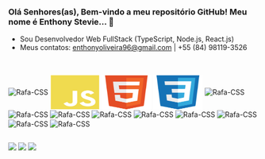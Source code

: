 ### Olá Senhores(as), Bem-vindo a meu repositório GitHub! Meu nome é Enthony Stevie... 👋
- Sou Desenvolvedor Web FullStack (TypeScript, Node.js, React.js)
- Meus contatos: enthonyoliveira96@gmail.com | +55 (84) 98119-3526
##
  
<div style="display: inline_block"><br>
  <img align="center" alt="Rafa-CSS" height="70" width="100" src="https://www.svgrepo.com/show/354478/typescript-icon.svg" />
  <img align="center" alt="Rafa-Js" height="70" width="100" src="https://raw.githubusercontent.com/devicons/devicon/master/icons/javascript/javascript-plain.svg">
  <img align="center" alt="Rafa-HTML" height="70" width="100" src="https://raw.githubusercontent.com/devicons/devicon/master/icons/html5/html5-original.svg">
  <img align="center" alt="Rafa-CSS" height="70" width="100" src="https://raw.githubusercontent.com/devicons/devicon/master/icons/css3/css3-original.svg">
  <img align="center" alt="Rafa-CSS" height="70" width="100" src="https://cdn.jsdelivr.net/gh/devicons/devicon/icons/cplusplus/cplusplus-original.svg" />
  <img align="center" alt="Rafa-CSS" height="70" width="100" src="https://www.svgrepo.com/show/354310/sass.svg" />
  <img align="center" alt="Rafa-CSS" height="70" width="100" src="https://www.svgrepo.com/show/354259/react.svg" />
  <img align="center" alt="Rafa-CSS" height="70" width="100" src="https://www.svgrepo.com/show/303266/nodejs-icon-logo.svg" />
  <img align="center" alt="Rafa-CSS" height="70" width="100" src="https://www.svgrepo.com/show/358711/git.svg" />
  <img align="center" alt="Rafa-CSS" height="70" width="100" src="https://www.svgrepo.com/show/373845/mongo.svg" />
  <img align="center" alt="Rafa-CSS" height="70" width="100" src="https://www.svgrepo.com/show/303251/mysql-logo.svg" />
  <img align="center" alt="Rafa-CSS" height="70" width="100" src="https://www.svgrepo.com/show/353735/firebase.svg" />
  <img align="center" alt="Rafa-CSS" height="70" width="100" src="https://www.svgrepo.com/show/349404/heroku.svg" />
  
</div>
  
##
##
  
<div> 
  <a href="https://www.youtube.com/channel/UCXZNjZ79hRITP-EZbD1EpWQ" target="_blank"><img src="https://img.shields.io/badge/YouTube-FF0000?style=for-the-badge&logo=youtube&logoColor=white" target="_blank"></a>
  <a href = "mailto:enthonystevie1000@gmail.com"><img src="https://img.shields.io/badge/-Gmail-%23333?style=for-the-badge&logo=gmail&logoColor=white" target="_blank"></a>
  <a href="https://www.linkedin.com/in/enthonystevie" target="_blank"><img src="https://img.shields.io/badge/-LinkedIn-%230077B5?style=for-the-badge&logo=linkedin&logoColor=white" target="_blank"></a> 
</div>


